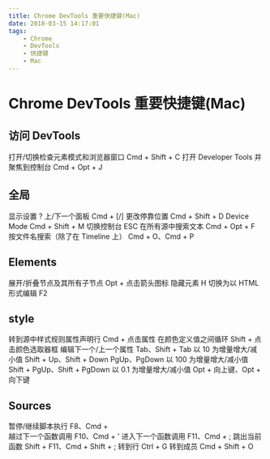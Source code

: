 ```yaml
---
title: Chrome DevTools 重要快捷键(Mac)
date: 2018-03-15 14:17:01
tags:
    - Chrome
    - DevTools
    - 快捷键
    - Mac
---
```

# Chrome DevTools 重要快捷键(Mac)
## 访问 DevTools
打开/切换检查元素模式和浏览器窗口  Cmd + Shift + C
打开 Developer Tools 并聚焦到控制台  Cmd + Opt + J

## 全局
显示设置  ?
上/下一个面板  Cmd + [/]
更改停靠位置  Cmd + Shift + D
Device Mode  Cmd + Shift + M
切换控制台 ESC
在所有源中搜索文本 Cmd + Opt + F
按文件名搜索（除了在 Timeline 上）  Cmd + O、Cmd + P

## Elements
展开/折叠节点及其所有子节点  Opt + 点击箭头图标
隐藏元素  H
切换为以 HTML 形式编辑  F2

## style
转到源中样式规则属性声明行  Cmd + 点击属性
在颜色定义值之间循环  Shift + 点击颜色选取器框
编辑下一个/上一个属性  Tab、Shift + Tab
以 10 为增量增大/减小值  Shift + Up、Shift + Down  	PgUp、PgDown
以 100 为增量增大/减小值  Shift + PgUp、Shift + PgDown
以 0.1 为增量增大/减小值  Opt + 向上键、Opt + 向下键

## Sources
暂停/继续脚本执行  	F8、Cmd + \
越过下一个函数调用  F10、Cmd + '
进入下一个函数调用  F11、Cmd + ;
跳出当前函数  Shift + F11、Cmd + Shift + ;
转到行  Ctrl + G
转到成员  Cmd + Shift + O